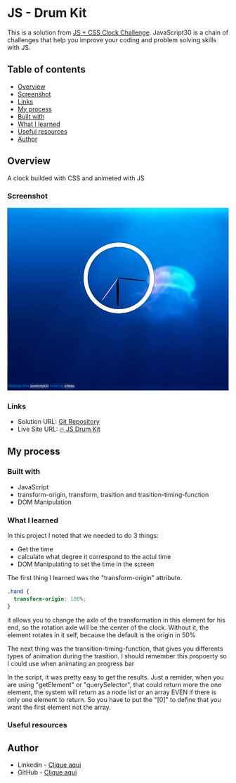 # JS - Drum Kit

This is a solution from [JS + CSS Clock Challenge](https://javascript30.com/). JavaScript30 is a chain of challenges that help you improve your coding and problem solving skills with JS.

## Table of contents

- [Overview](#overview)
- [Screenshot](#screenshot)
- [Links](#links)
- [My process](#my-process)
- [Built with](#built-with)
- [What I learned](#what-i-learned)
- [Useful resources](#useful-resources)
- [Author](#author)

## Overview

A clock builded with CSS and animeted with JS

### Screenshot

![](./Screenshot.png)

### Links

- Solution URL: [Git Repository](https://github.com/xtirian/JS30-TheForceAwakens/tree/main/02%20-%20JS%20and%20CSS%20Clock)
- Live Site URL: [🔥 JS Drum Kit](https://js-clock-rust.vercel.app/)

## My process

### Built with

- JavaScript
- transform-origin, transform, trasition and trasition-timing-function
- DOM Manipulation

### What I learned

In this project I noted that we needed to do 3 things:

- Get the time
- calculate what degree it correspond to the actul time
- DOM Manipulating to set the time in the screen

The first thing I learned was the "transform-origin" attribute.

```css
.hand {
  transform-origin: 100%;
}
```
it allows you to change the axle of the transformation in this element for his end, so the rotation axle will be the center of the clock. Without it, the element rotates in it self, because the default is the origin in 50%

The next thing was the transition-timing-function, that gives you differents types of animation during the trasition. I should remember this propoerty so I could use when animating an progress bar

In the script, it was pretty easy to get the results. Just a remider, when you are using "getElement" or "querySelector", that could return more the one element, the system will return as a node list or an array EVEN if there is only one element to return. So you have to put the "[0]" to define that you want the first element not the array.


### Useful resources

## Author

- Linkedin - [Clique aqui](https://www.linkedin.com/in/mf-cunha/x)
- GitHub - [Clique aqui](https://github.com/xtirian/)

